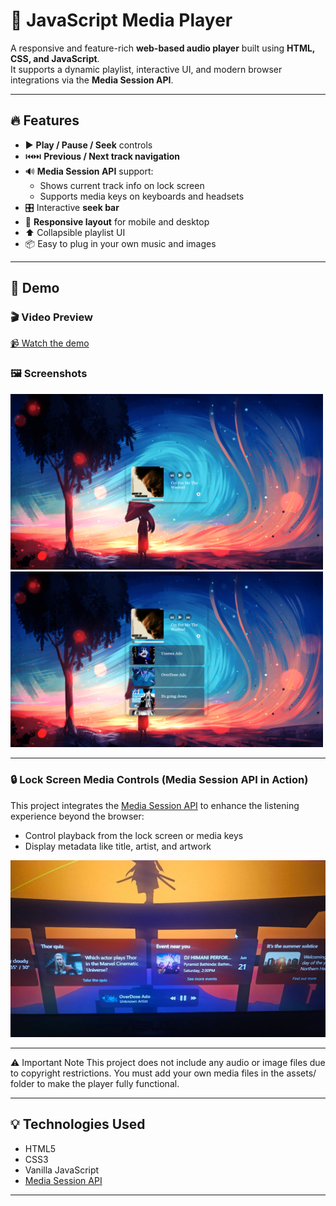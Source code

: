 # 🎵 JavaScript Media Player

A responsive and feature-rich **web-based audio player** built using **HTML, CSS, and JavaScript**.  
It supports a dynamic playlist, interactive UI, and modern browser integrations via the **Media Session API**.

---

## 🔥 Features

- ▶️ **Play / Pause / Seek** controls
- ⏮️⏭️ **Previous / Next track navigation**
- 🔊 **Media Session API** support:
  - Shows current track info on lock screen
  - Supports media keys on keyboards and headsets
- 🎛️ Interactive **seek bar**
- 📱 **Responsive layout** for mobile and desktop
- ⬆️ Collapsible playlist UI
- 📦 Easy to plug in your own music and images

---

## 📸 Demo

### 🎬 Video Preview  
[📹 Watch the demo](./video-demo/Demo.mp4)

### 🖼️ Screenshots  
<img src="./demo-images/Screenshot1.png" width="500" alt="Main Player UI">
<img src="./demo-images/Screenshot2.png" width="500" alt="Expanded Playlist View">

---

### 🔒 Lock Screen Media Controls (Media Session API in Action)

This project integrates the [Media Session API](https://developer.mozilla.org/en-US/docs/Web/API/Media_Session_API) to enhance the listening experience beyond the browser:

- Control playback from the lock screen or media keys
- Display metadata like title, artist, and artwork

<img src="./demo-images/Screenshot3.jpg" width="600" alt="Lock screen preview">

---

⚠️ Important Note
This project does not include any audio or image files due to copyright restrictions.
You must add your own media files in the assets/ folder to make the player fully functional.

---

## 💡 Technologies Used

- HTML5
- CSS3
- Vanilla JavaScript
- [Media Session API](https://developer.mozilla.org/en-US/docs/Web/API/Media_Session_API)

---
